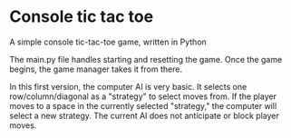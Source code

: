 # Console tic tac toe
A simple console tic-tac-toe game, written in Python

The main.py file handles starting and resetting the game. Once the game begins, the game manager takes it from there.

In this first version, the computer AI is very basic. It selects one row/column/diagonal as a "strategy" to select moves from. If the player moves to a space in the currently selected "strategy," the computer will select a new strategy. The current AI does not anticipate or block player moves.
